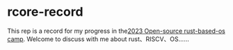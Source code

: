 # rcore-record
This rep is a record for my progress in the[2023 Open-source rust-based-os camp](https://github.com/LearningOS/rust-based-os-comp2023).
Welcome to discuss with me about rust、RISCV、OS……
